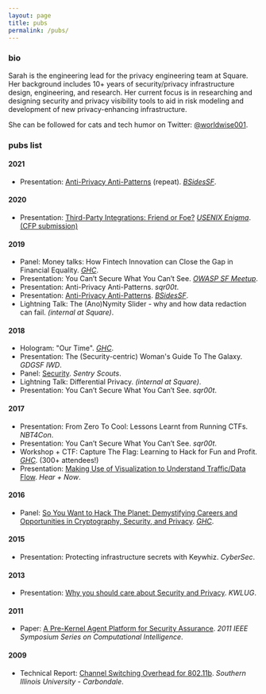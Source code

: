 ```yaml
---
layout: page
title: pubs
permalink: /pubs/
---
```


### bio

Sarah is the engineering lead for the privacy engineering team at Square. Her background includes 10+ years of security/privacy infrastructure design, engineering, and research. Her current focus is in researching and designing security and privacy visibility tools to aid in risk modeling and development of new privacy-enhancing infrastructure.

She can be followed for cats and tech humor on Twitter: [@worldwise001](https://www.twitter.com/worldwise001).

### pubs list

#### 2021

* Presentation: [Anti-Privacy Anti-Patterns](https://bsidessf.org/news/2021/03/2021-sunday-schedule) (repeat). _[BSidesSF](https://www.bsidessf.org)_.

#### 2020

* Presentation: [Third-Party Integrations: Friend or Foe?](https://www.youtube.com/watch?v=yrfQeVaLWws) _[USENIX Enigma](https://www.usenix.org/enigma)_. [(CFP submission)](/cfp/enigma2020)

#### 2019

* Panel: Money talks: How Fintech Innovation can Close the Gap in Financial Equality. _[GHC](https://ghc.anitab.org/)_.
* Presentation: You Can’t Secure What You Can’t See. _[OWASP SF Meetup](https://www.meetup.com/Bay-Area-OWASP/)_.
* Presentation: Anti-Privacy Anti-Patterns. _sqr00t_.
* Presentation: [Anti-Privacy Anti-Patterns](https://www.youtube.com/watch?v=JVcT58mBUPk). _[BSidesSF](https://www.bsidessf.org)_.
* Lightning Talk: The (Ano)Nymity Slider - why and how data redaction can fail. _(internal at Square)_.

#### 2018

* Hologram: "Our Time". _[GHC](https://ghc.anitab.org/)_.
* Presentation: The (Security-centric) Woman's Guide To The Galaxy. _GDGSF IWD_.
* Panel: [Security](https://blog.sentry.io/2018/08/15/sentry-scouts-security-recap). _Sentry Scouts_.
* Lightning Talk: Differential Privacy. _(internal at Square)_.
* Presentation: You Can’t Secure What You Can’t See. _sqr00t_.

#### 2017

* Presentation: From Zero To Cool: Lessons Learnt from Running CTFs. _NBT4Con_.
* Presentation: You Can’t Secure What You Can’t See. _sqr00t_.
* Workshop + CTF: Capture The Flag: Learning to Hack for Fun and Profit. _[GHC](https://ghc.anitab.org/)_. (300+ attendees!)
* Presentation: [Making Use of Visualization to Understand Traffic/Data Flow](https://youtu.be/hA1smSc0y1A). _Hear + Now_.

#### 2016

* Panel: [So You Want to Hack The Planet: Demystifying Careers and Opportunities in Cryptography, Security, and Privacy](https://ghc.anitab.org/he/2016/10/29/want-hack-planet-demystifying-careers-opportunities-cryptography-security-amp-privacy/). _[GHC](https://ghc.anitab.org/)_.

#### 2015

* Presentation: Protecting infrastructure secrets with Keywhiz. _CyberSec_.

#### 2013
* Presentation: [Why you should care about Security and Privacy](https://kwlug.org/node/899). _KWLUG_.

#### 2011
* Paper: [A Pre-Kernel Agent Platform for Security Assurance](https://ieeexplore.ieee.org/abstract/document/5953619). _2011 IEEE Symposium Series on Computational Intelligence_.

#### 2009
* Technical Report: [Channel Switching Overhead for 802.11b](/papers/80211-channel-switching.pdf). _Southern Illinois University - Carbondale_.

